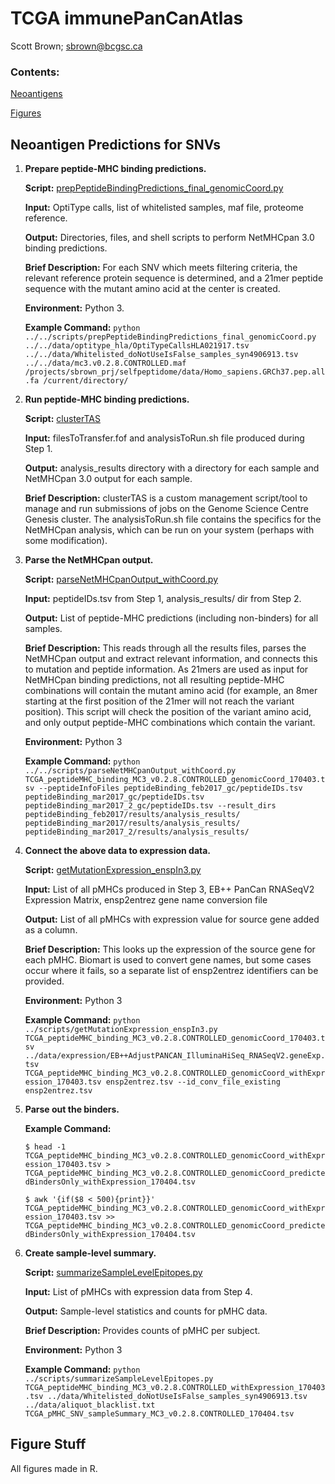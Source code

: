 

# TCGA immunePanCanAtlas

Scott Brown; sbrown@bcgsc.ca

### Contents:

[Neoantigens](#neoantigen-predictions-for-snvs)

[Figures](#figure-stuff)

## Neoantigen Predictions for SNVs

1. **Prepare peptide-MHC binding predictions.**

   **Script:** [prepPeptideBindingPredictions_final_genomicCoord.py](scripts/prepPeptideBindingPredictions_final_genomicCoord.py)

   **Input:** OptiType calls, list of whitelisted samples, maf file, proteome reference.

   **Output:** Directories, files, and shell scripts to perform NetMHCpan 3.0 binding predictions.

   **Brief Description:** For each SNV which meets filtering criteria, the relevant reference protein sequence is determined, and a 21mer peptide sequence with the mutant amino acid at the center is created. 

   **Environment:** Python 3.

   **Example Command:** `python ../../scripts/prepPeptideBindingPredictions_final_genomicCoord.py ../../data/optitype_hla/OptiTypeCallsHLA021917.tsv ../../data/Whitelisted_doNotUseIsFalse_samples_syn4906913.tsv ../../data/mc3.v0.2.8.CONTROLLED.maf /projects/sbrown_prj/selfpeptidome/data/Homo_sapiens.GRCh37.pep.all.fa /current/directory/`

2. **Run peptide-MHC binding predictions.**

   **Script:** [clusterTAS](https://github.com/scottdbrown/bcgsc-scripts/blob/master/clusterTAS)

   **Input:** filesToTransfer.fof and analysisToRun.sh file produced during Step 1.

   **Output:** analysis_results directory with a directory for each sample and NetMHCpan 3.0 output for each sample.

   **Brief Description:** clusterTAS is a custom management script/tool to manage and run submissions of jobs on the Genome Science Centre Genesis cluster. The analysisToRun.sh file contains the specifics for the NetMHCpan analysis, which can be run on your system (perhaps with some modification).

3. **Parse the NetMHCpan output.**

   **Script:** [parseNetMHCpanOutput_withCoord.py](scripts/parseNetMHCpanOutput_withCoord.py)

   **Input:** peptideIDs.tsv from Step 1, analysis_results/ dir from Step 2.

   **Output:** List of peptide-MHC predictions (including non-binders) for all samples.

   **Brief Description:** This reads through all the results files, parses the NetMHCpan output and extract relevant information, and connects this to mutation and peptide information. As 21mers are used as input for NetMHCpan binding predictions, not all resulting peptide-MHC combinations will contain the mutant amino acid (for example, an 8mer starting at the first position of the 21mer will not reach the variant position). This script will check the position of the variant amino acid, and only output peptide-MHC combinations which contain the variant.

   **Environment:** Python 3

   **Example Command:** `python ../../scripts/parseNetMHCpanOutput_withCoord.py TCGA_peptideMHC_binding_MC3_v0.2.8.CONTROLLED_genomicCoord_170403.tsv --peptideInfoFiles peptideBinding_feb2017_gc/peptideIDs.tsv peptideBinding_mar2017_gc/peptideIDs.tsv peptideBinding_mar2017_2_gc/peptideIDs.tsv --result_dirs peptideBinding_feb2017/results/analysis_results/ peptideBinding_mar2017/results/analysis_results/ peptideBinding_mar2017_2/results/analysis_results/`

4. **Connect the above data to expression data.**

   **Script:** [getMutationExpression_enspIn3.py](scripts/getMutationExpression_enspIn3.py)

   **Input:** List of all pMHCs produced in Step 3, EB++ PanCan RNASeqV2 Expression Matrix, ensp2entrez gene name conversion file

   **Output:** List of all pMHCs with expression value for source gene added as a column.

   **Brief Description:** This looks up the expression of the source gene for each pMHC. Biomart is used to convert gene names, but some cases occur where it fails, so a separate list of ensp2entrez identifiers can be provided.

   **Environment:** Python 3

   **Example Command:** `python ../scripts/getMutationExpression_enspIn3.py TCGA_peptideMHC_binding_MC3_v0.2.8.CONTROLLED_genomicCoord_170403.tsv ../data/expression/EB++AdjustPANCAN_IlluminaHiSeq_RNASeqV2.geneExp.tsv TCGA_peptideMHC_binding_MC3_v0.2.8.CONTROLLED_genomicCoord_withExpression_170403.tsv ensp2entrez.tsv --id_conv_file_existing ensp2entrez.tsv`

5. **Parse out the binders.**

   **Example Command:** 

   `$ head -1 TCGA_peptideMHC_binding_MC3_v0.2.8.CONTROLLED_genomicCoord_withExpression_170403.tsv > TCGA_peptideMHC_binding_MC3_v0.2.8.CONTROLLED_genomicCoord_predictedBindersOnly_withExpression_170404.tsv`

   `$ awk '{if($8 < 500){print}}'
   TCGA_peptideMHC_binding_MC3_v0.2.8.CONTROLLED_genomicCoord_withExpression_170403.tsv >> TCGA_peptideMHC_binding_MC3_v0.2.8.CONTROLLED_genomicCoord_predictedBindersOnly_withExpression_170404.tsv`

6. **Create sample-level summary.**

   **Script:** [summarizeSampleLevelEpitopes.py](scripts/summarizeSampleLevelEpitopes.py)

   **Input:** List of pMHCs with expression data from Step 4.

   **Output:** Sample-level statistics and counts for pMHC data.

   **Brief Description:** Provides counts of pMHC per subject.

   **Environment:** Python 3

   **Example Command:** `python ../scripts/summarizeSampleLevelEpitopes.py TCGA_peptideMHC_binding_MC3_v0.2.8.CONTROLLED_withExpression_170403.tsv ../data/Whitelisted_doNotUseIsFalse_samples_syn4906913.tsv ../data/aliquot_blacklist.txt TCGA_pMHC_SNV_sampleSummary_MC3_v0.2.8.CONTROLLED_170404.tsv`



## Figure Stuff

All figures made in R.